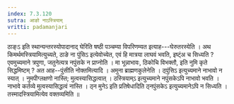 ```yaml
---
index: 7.3.120
sutra: आङो नाऽस्त्रियाम्
vritti: padamanjari
---
```


 ठाङ्ःऽ इति स्थान्यन्तरस्योपादानाद् घेरिति षष्ठी पञ्चम्या विपरिणम्यत इत्याह---घेरुतरस्येति । अथ किमर्थमस्त्रियामित्युच्यते, ठाङे ना पुंसिऽ इत्येवोच्येत, एवं हि मात्रया लाघवं भवति, इष्ट्ंअ च सिध्यति ? एवमुच्यमाने त्रपुणा, जतुनेत्यत्र नपुंसके न प्राप्नोति । मा भून्नाभावः, ठिकोचि विभक्तौ, इति नुमि कृते सिद्धमिष्टम् ? अत आह--पुंसीति नोक्तमित्यादि । अमुना ब्राह्मणकुलेनेति । ठ्पुंसिऽ इत्युच्यमाने नाभावो न स्यात् । नुमपीग्लक्षणो नास्ति; मुत्वस्यासिद्धत्वात् । ठस्त्रियाम्ऽ इत्युच्यमाने नपुंसकेऽपि नाभावो भवति । नाभावे कर्तव्ये मुत्वस्यासिद्धत्वं नास्ति । ठ्न मुनेऽ इति प्रतिषेधादिति ठ्नपुंसकेऽ इत्युच्यमानेऽपि न सिध्यति । तस्मादस्त्रियामित्येव वक्तव्यमिति ॥